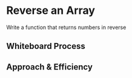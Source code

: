 # Reverse an Array

Write a function that returns numbers in reverse

## Whiteboard Process

<!-- Embedded whiteboard image -->

## Approach & Efficiency
<!-- What approach did you take? Discuss Why. What is the Big O space/time for this approach? -->
